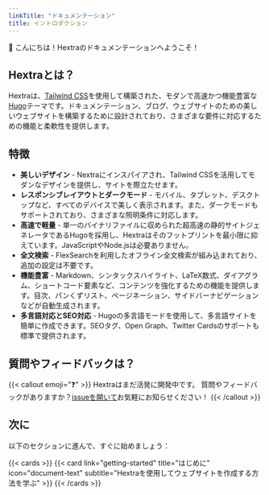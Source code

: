 ```yaml
---
linkTitle: "ドキュメンテーション"
title: イントロダクション
---
```


👋 こんにちは！Hextraのドキュメンテーションへようこそ！

<!--more-->

## Hextraとは？

Hextraは、[Tailwind CSS][tailwind-css]を使用して構築された、モダンで高速かつ機能豊富な[Hugo][hugo]テーマです。ドキュメンテーション、ブログ、ウェブサイトのための美しいウェブサイトを構築するために設計されており、さまざまな要件に対応するための機能と柔軟性を提供します。

## 特徴

- **美しいデザイン** - Nextraにインスパイアされ、Tailwind CSSを活用してモダンなデザインを提供し、サイトを際立たせます。
- **レスポンシブレイアウトとダークモード** - モバイル、タブレット、デスクトップなど、すべてのデバイスで美しく表示されます。また、ダークモードもサポートされており、さまざまな照明条件に対応します。
- **高速で軽量** - 単一のバイナリファイルに収められた超高速の静的サイトジェネレータであるHugoを採用し、Hextraはそのフットプリントを最小限に抑えています。JavaScriptやNode.jsは必要ありません。
- **全文検索** - FlexSearchを利用したオフライン全文検索が組み込まれており、追加の設定は不要です。
- **機能豊富** - Markdown、シンタックスハイライト、LaTeX数式、ダイアグラム、ショートコード要素など、コンテンツを強化するための機能を提供します。目次、パンくずリスト、ページネーション、サイドバーナビゲーションなどが自動生成されます。
- **多言語対応とSEO対応** - Hugoの多言語モードを使用して、多言語サイトを簡単に作成できます。SEOタグ、Open Graph、Twitter Cardsのサポートも標準で提供されます。

## 質問やフィードバックは？

{{< callout emoji="❓" >}}
  Hextraはまだ活発に開発中です。
  質問やフィードバックがありますか？[issueを開いて](https://github.com/imfing/hextra/issues)お気軽にお知らせください！
{{< /callout >}}

## 次に

以下のセクションに進んで、すぐに始めましょう：

{{< cards >}}
  {{< card link="getting-started" title="はじめに" icon="document-text" subtitle="Hextraを使用してウェブサイトを作成する方法を学ぶ" >}}
{{< /cards >}}

[hugo]: https://gohugo.io/
[flex-search]: https://github.com/nextapps-de/flexsearch
[tailwind-css]: https://tailwindcss.com/